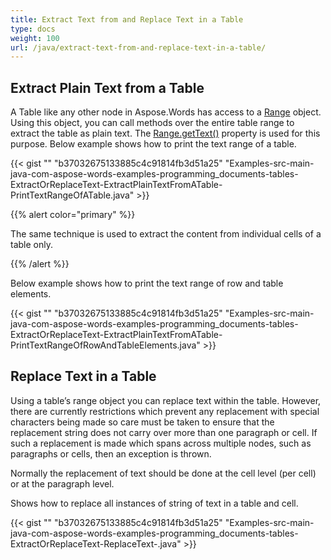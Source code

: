 ```yaml
---
title: Extract Text from and Replace Text in a Table
type: docs
weight: 100
url: /java/extract-text-from-and-replace-text-in-a-table/
---
```


## **Extract Plain Text from a Table**

A Table like any other node in Aspose.Words has access to a [Range](http://www.aspose.com/api/java/words/com.aspose.words/classes/Range) object. Using this object, you can call methods over the entire table range to extract the table as plain text. The [Range.getText()](http://www.aspose.com/api/java/words/com.aspose.words/classes/range/methods/getText\(\)/) property is used for this purpose. Below example shows how to print the text range of a table.

{{< gist "" "b37032675133885c4c91814fb3d51a25" "Examples-src-main-java-com-aspose-words-examples-programming_documents-tables-ExtractOrReplaceText-ExtractPlainTextFromATable-PrintTextRangeOfATable.java" >}}

{{% alert color="primary" %}} 

The same technique is used to extract the content from individual cells of a table only.

{{% /alert %}} 

Below example shows how to print the text range of row and table elements.

{{< gist "" "b37032675133885c4c91814fb3d51a25" "Examples-src-main-java-com-aspose-words-examples-programming_documents-tables-ExtractOrReplaceText-ExtractPlainTextFromATable-PrintTextRangeOfRowAndTableElements.java" >}}

## **Replace Text in a Table**

Using a table’s range object you can replace text within the table. However, there are currently restrictions which prevent any replacement with special characters being made so care must be taken to ensure that the replacement string does not carry over more than one paragraph or cell. If such a replacement is made which spans across multiple nodes, such as paragraphs or cells, then an exception is thrown.

Normally the replacement of text should be done at the cell level (per cell) or at the paragraph level.

Shows how to replace all instances of string of text in a table and cell.

{{< gist "" "b37032675133885c4c91814fb3d51a25" "Examples-src-main-java-com-aspose-words-examples-programming_documents-tables-ExtractOrReplaceText-ReplaceText-.java" >}}
